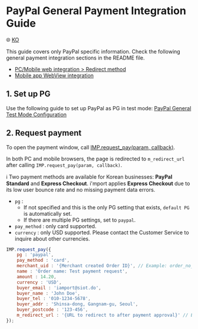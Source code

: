 # PayPal General Payment Integration Guide

:globe_with_meridians: [KO](/인증결제/sample/paypal.md)

This guide covers only PayPal specific information. Check the following general payment integration sections in the README file.

- [PC/Mobile web integration > Redirect method](../README.md#redirect)
- [Mobile app WebView integration](../README.md#webview)

## 1. Set up PG

Use the following guide to set up PayPal as PG in test mode:
<a href="https://guide.iamport.kr/458b899c-1058-4055-8b73-a171b5354c2e" target="_blank">PayPal General Test Mode Configuration</a>

## 2. Request payment

To open the payment window, call [IMP.request_pay(param, callback)](https://docs.iamport.kr/en-US/sdk/javascript-sdk#request_pay).  

In both PC and mobile browsers, the page is redirected to `m_redirect_url` after calling `IMP.request_pay(param, callback)`.  

ℹ️ Two payment methods are available for Korean businesses: **PayPal Standard** and **Express Checkout**. i'mport applies **Express Checkout** due to its low user bounce rate and no missing payment data errors.

- `pg` : 
    - If not specified and this is the only PG setting that exists, `default PG` is automatically set. 
	- If there are multiple PG settings, set to `paypal`.
- `pay_method` : only card supported.
- `currency` : only USD supported. Please contact the Customer Service to inquire about other currencies.

```javascript
IMP.request_pay({
    pg : 'paypal',
    pay_method : 'card',
    merchant_uid : '{Merchant created Order ID}', // Example: order_no_0001
    name : 'Order name: Test payment request',
    amount : 14.20,
    currency : 'USD',
    buyer_email : 'iamport@siot.do',
    buyer_name : 'John Doe',
    buyer_tel : '010-1234-5678',
    buyer_addr : 'Shinsa-dong, Gangnam-gu, Seoul',
    buyer_postcode : '123-456',
    m_redirect_url : '{URL to redirect to after payment approval}' // Example: https://www.my-service.com/payments/complete
});
```

 

